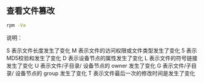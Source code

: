 ## 查看文件篡改

```bash
rpm -Va
```

说明： 

S 表示文件长度发生了变化 
M 表示文件的访问权限或文件类型发生了变化 
5 表示MD5校验和发生了变化 
D 表示设备节点的属性发生了变化 
L 表示文件的符号链接发生了变化 
U 表示文件/子目录/ 设备节点的 owner 发生了变化 
G 表示文件/子目录/ 设备节点的 group 发生了变化 
T 表示文件最后一次的修改时间是发生了变化